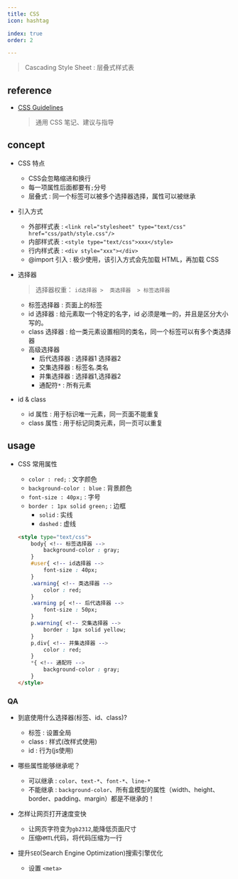 ```yaml
---
title: CSS
icon: hashtag

index: true
order: 2

---
```


<!-- more -->

> Cascading Style Sheet : 层叠式样式表

## reference

- [CSS Guidelines](https://github.com/chadluo/CSS-Guidelines)
    > 通用 CSS 笔记、建议与指导

## concept

- CSS 特点
  * CSS会忽略缩进和换行
  * 每一项属性后面都要有`;`分号
  * 层叠式 : 同一个标签可以被多个选择器选择，属性可以被继承

- 引入方式
    * 外部样式表 : `<link rel="stylesheet" type="text/css" href="css/path/style.css"/>`
    * 内部样式表 : `<style type="text/css">xxx</style>`
    * 行内样式表 : `<div style="xxx"></div>`
    * @import 引入 : 极少使用，该引入方式会先加载 HTML，再加载 CSS

- 选择器
    > 选择器权重： `id选择器 >  类选择器  > 标签选择器`
    * 标签选择器 : 页面上的标签
    * id 选择器 : 给元素取一个特定的名字，id 必须是唯一的，并且是区分大小写的。
    * class 选择器 : 给一类元素设置相同的类名，同一个标签可以有多个类选择器
    * 高级选择器
        + 后代选择器 : 选择器1 选择器2
        + 交集选择器 : 标签名.类名
        + 并集选择器 : 选择器1,选择器2
        + 通配符`*` : 所有元素  

- id & class
    * id 属性 : 用于标识唯一元素，同一页面不能重复
    * class 属性 : 用于标记同类元素，同一页可以重复

## usage

- CSS 常用属性
    * `color : red;` : 文字颜色
    * `background-color : blue` : 背景颜色
    * `font-size : 40px;` : 字号
    * `border : 1px solid green;` : 边框
        - `solid` : 实线
        - `dashed` : 虚线

  ```html
  <style type="text/css">
      body{ <!-- 标签选择器 -->
          background-color : gray;
      }
      #user{ <!-- id选择器 -->
          font-size : 40px;
      }
      .warning{ <!-- 类选择器 -->
          color : red;
      }
      .warning p{ <!-- 后代选择器 -->
          font-size : 50px;
      }
      p.warning{ <!-- 交集选择器 -->
          border : 1px solid yellow;
      }
      p,div{ <!-- 并集选择器 -->
          color : red;
      }
      *{ <!-- 通配符 -->
          background-color : gray;
      }
  </style>
  ```

### QA

- 到底使用什么选择器(标签、id、class)?
    * 标签 : 设置全局
    * class : 样式(改样式使用)
    * id : 行为(js使用)

- 哪些属性能够继承呢？
    - 可以继承 : `color`、`text-*`、`font-*`、`line-*`
    - 不能继承 : `background-color`、所有盒模型的属性（width、height、border、padding、margin）都是不继承的！

- 怎样让网页打开速度变快
    * 让网页字符变为`gb2312`,能降低页面尺寸
    * 压缩`HMTL`代码，将代码压缩为一行

- 提升`SEO`(Search Engine Optimization)搜索引擎优化
    * 设置 `<meta>`